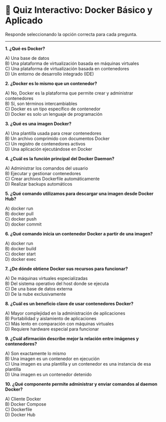 # 📝 Quiz Interactivo: Docker Básico y Aplicado

Responde seleccionando la opción correcta para cada pregunta.

---

**1. ¿Qué es Docker?**

A) Una base de datos  
B) Una plataforma de virtualización basada en máquinas virtuales  
C) Una plataforma de virtualización basada en contenedores  
D) Un entorno de desarrollo integrado (IDE)

**2. ¿Docker es lo mismo que un contenedor?**

A) No, Docker es la plataforma que permite crear y administrar contenedores  
B) Sí, son términos intercambiables  
C) Docker es un tipo específico de contenedor  
D) Docker es solo un lenguaje de programación

**3. ¿Qué es una imagen Docker?**

A) Una plantilla usada para crear contenedores  
B) Un archivo comprimido con documentos Docker  
C) Un registro de contenedores activos  
D) Una aplicación ejecutándose en Docker

**4. ¿Cuál es la función principal del Docker Daemon?**

A) Administrar los comandos del usuario  
B) Ejecutar y gestionar contenedores  
C) Crear archivos Dockerfile automáticamente  
D) Realizar backups automáticos

**5. ¿Qué comando utilizamos para descargar una imagen desde Docker Hub?**

A) docker run  
B) docker pull  
C) docker push  
D) docker commit

**6. ¿Qué comando inicia un contenedor Docker a partir de una imagen?**

A) docker run  
B) docker build  
C) docker start  
D) docker exec

**7. ¿De dónde obtiene Docker sus recursos para funcionar?**

A) De máquinas virtuales especializadas  
B) Del sistema operativo del host donde se ejecuta  
C) De una base de datos externa  
D) De la nube exclusivamente

**8. ¿Cuál es un beneficio clave de usar contenedores Docker?**

A) Mayor complejidad en la administración de aplicaciones  
B) Portabilidad y aislamiento de aplicaciones  
C) Más lento en comparación con máquinas virtuales  
D) Requiere hardware especial para funcionar

**9. ¿Cuál afirmación describe mejor la relación entre imágenes y contenedores?**

A) Son exactamente lo mismo  
B) Una imagen es un contenedor en ejecución  
C) Una imagen es una plantilla y un contenedor es una instancia de esa plantilla  
D) Una imagen es un contenedor detenido

**10. ¿Qué componente permite administrar y enviar comandos al daemon Docker?**

A) Cliente Docker  
B) Docker Compose  
C) Dockerfile  
D) Docker Hub
